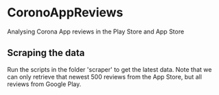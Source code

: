 # CoronoAppReviews
Analysing Corona App reviews in the Play Store and App Store

## Scraping the data
Run the scripts in the folder 'scraper' to get the latest data. Note that we can only retrieve that newest 500 reviews from the App Store, but all reviews from Google Play.
